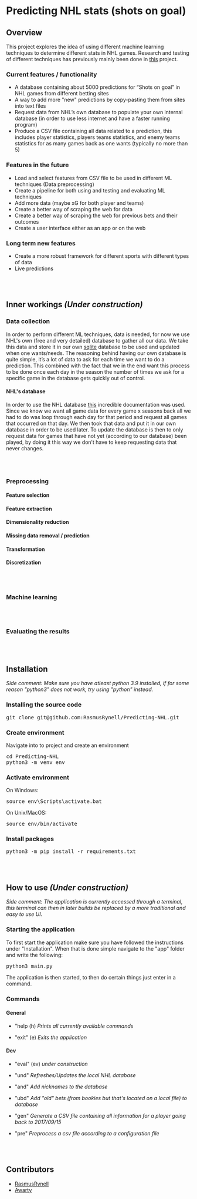 # Predicting NHL stats (shots on goal)

## Overview
This project explores the idea of using different machine learning techniques to determine different stats in NHL games. Research and testing of different techniques has previously mainly been done in [this](https://github.com/RasmusRynell/sports_betting_test) project.

### Current features / functionality
- A database containing about 5000 predictions for “Shots on goal” in NHL games from different betting sites
- A way to add more "new" predictions by copy-pasting them from sites into text files
- Request data from NHL’s own database to populate your own internal database (in order to use less internet and have a faster running program)
- Produce a CSV file containing all data related to a prediction, this includes player statistics, players teams statistics, and enemy teams statistics for as many games back as one wants (typically no more than 5)

### Features in the future 
- Load and select features from CSV file to be used in different ML techniques (Data preprocessing)
- Create a pipeline for both using and testing and evaluating ML techniques
- Add more data (maybe xG for both player and teams)
- Create a better way of scraping the web for data
- Create a better way of scraping the web for previous bets and their outcomes
- Create a user interface either as an app or on the web

### Long term new features
- Create a more robust framework for different sports with different types of data
- Live predictions

<br><br/>
## Inner workings *(Under construction)*
### Data collection
In order to perform different ML techniques, data is needed, for now we use NHL's own (free and very detailed) database to gather all our data. We take this data and store it in our own [sqlite](https://www.sqlite.org/index.html) database to be used and updated when one wants/needs. The reasoning behind having our own database is quite simple, it’s a lot of data to ask for each time we want to do a prediction. This combined with the fact that we in the end want this process to be done once each day in the season the number of times we ask for a specific game in the database gets quickly out of control.

#### NHL's database
In order to use the NHL database [this](https://gitlab.com/dword4/nhlapi/-/blob/master/stats-api.md) incredible documentation was used. Since we know we want all game data for every game x seasons back all we had to do was loop through each day for that period and request all games that occurred on that day. We then took that data and put it in our own database in order to be used later. To update the database is then to only request data for games that have not yet (according to our database) been played, by doing it this way we don’t have to keep requesting data that never changes.

<br><br/>
### Preprocessing

#### Feature selection

#### Feature extraction

#### Dimensionality reduction

#### Missing data removal / prediction

#### Transformation

#### Discretization


<br><br/>
### Machine learning

<br><br/>
### Evaluating the results

<br><br/>
## Installation
*Side comment:
Make sure you have atleast python 3.9 installed, if for some reason "python3" does not work, try using "python" instead.*
### Installing the source code
<pre>
git clone git@github.com:RasmusRynell/Predicting-NHL.git
</pre>

### Create environment

Navigate into to project and create an environment
<pre>
cd Predicting-NHL
python3 -m venv env
</pre>
### Activate environment
On Windows:
<pre>source env\Scripts\activate.bat </pre>
On Unix/MacOS:
<pre>source env/bin/activate </pre>

### Install packages
<pre>python3 -m pip install -r requirements.txt</pre>

<br><br/>
## How to use *(Under construction)*
*Side comment: The application is currently accessed through a terminal, this terminal can then in later builds be replaced by a more traditional and easy to use UI.*

### Starting the application
To first start the application make sure you have followed the instructions under "Installation". When that is done simple navigate to the "app" folder and write the following:
<pre>python3 main.py</pre>
The application is then started, to then do certain things just enter in a command.

### Commands

#### General
* "help (h) *Prints all currently available commands*

* "exit" (e) *Exits the application*

#### Dev
* "eval" (ev) *under construction*

* "und" *Refreshes/Updates the local NHL database*

* "and" *Add nicknames to the database*

* "ubd" *Add "old" bets (from bookies but that's located on a local file) to database*

* "gen" *Generate a CSV file containing all information for a player going back to 2017/09/15*

* "pre" *Preprocess a csv file according to a configuration file*

<br><br/>
## Contributors
- [RasmusRynell](https://github.com/RasmusRynell)
- [Awarty](https://github.com/Awarty)
